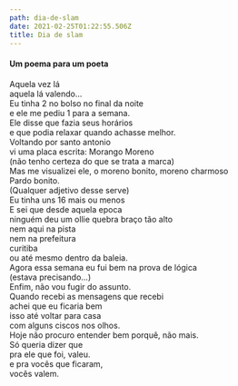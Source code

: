 ```yaml
---
path: dia-de-slam
date: 2021-02-25T01:22:55.506Z
title: Dia de slam
---
```


#### Um poema para um poeta

Aquela vez lá  
aquela lá valendo...  
Eu tinha 2 no bolso no final da noite  
e ele me pediu 1 para a semana.  
Ele disse que fazia seus horários  
e que podia relaxar quando achasse melhor.  
Voltando por santo antonio  
vi uma placa escrita: Morango Moreno  
(não tenho certeza do que se trata a marca)  
Mas me visualizei ele, o moreno bonito, moreno charmoso  
Pardo bonito.  
(Qualquer adjetivo desse serve)  
Eu tinha uns 16 mais ou menos  
E sei que desde aquela epoca  
ninguém deu um ollie quebra braço tão alto  
nem aqui na pista  
nem na prefeitura  
curitiba  
ou até mesmo dentro da baleia.  
Agora essa semana eu fui bem na prova de lógica  
(estava precisando...)  
Enfim, não vou fugir do assunto.  
Quando recebi as mensagens que recebi  
achei que eu ficaria bem  
isso até voltar para casa  
com alguns ciscos nos olhos.  
Hoje não procuro entender bem porquê, não mais.  
Só queria dizer que  
pra ele que foi, valeu.  
e pra vocês que ficaram,  
vocês valem.  
